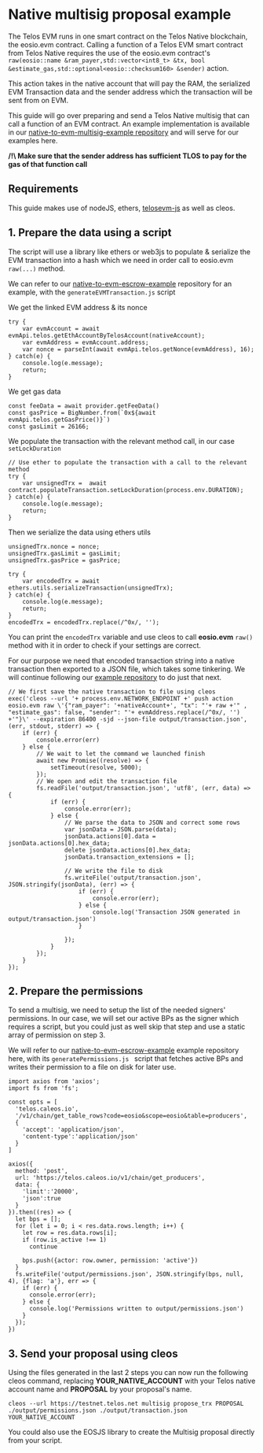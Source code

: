 # Native multisig proposal example

The Telos EVM runs in one smart contract on the Telos Native blockchain, the eosio.evm contract. Calling a function of a Telos EVM smart contract from Telos Native requires the use of the eosio.evm contract's `raw(eosio::name &ram_payer,std::vector<int8_t> &tx, bool &estimate_gas,std::optional<eosio::checksum160> &sender)` action.

This action takes in the native account that will pay the RAM, the serialized EVM Transaction data and the sender address which the transaction will be sent from on EVM.

This guide will go over preparing and send a Telos Native multisig that can call a function of an EVM contract. An example implementation is available in our [native-to-evm-multisig-example repository](https://github.com/telosnetwork/native-to-evm-escrow-example) and will serve for our examples here.

__/!\ Make sure that the sender address has sufficient TLOS to pay for the gas of that function call__

## Requirements

This guide makes use of nodeJS, ethers, [telosevm-js](https://github.com/telosnetwork/telosevm-js) as well as cleos.

## 1. Prepare the data using a script

The script will use a library like ethers or web3js to populate & serialize the EVM transaction into a hash which we need in order call to eosio.evm `raw(...)` method. 

We can refer to our [native-to-evm-escrow-example](https://github.com/telosnetwork/native-to-evm-escrow-example) repository for an example, with the `generateEVMTransaction.js` script

We get the linked EVM address & its nonce
```
try {
    var evmAccount = await evmApi.telos.getEthAccountByTelosAccount(nativeAccount);
    var evmAddress = evmAccount.address;
    var nonce = parseInt(await evmApi.telos.getNonce(evmAddress), 16);
} catch(e) {
    console.log(e.message);
    return;
}
```

We get gas data
```
const feeData = await provider.getFeeData()
const gasPrice = BigNumber.from(`0x${await evmApi.telos.getGasPrice()}`)
const gasLimit = 26166;
```

We populate the transaction with the relevant method call, in our case `setLockDuration`
```
// Use ether to populate the transaction with a call to the relevant method
try {
    var unsignedTrx =  await contract.populateTransaction.setLockDuration(process.env.DURATION);
} catch(e) {
    console.log(e.message);
    return;
}
```

Then we serialize the data using ethers utils
```
unsignedTrx.nonce = nonce;
unsignedTrx.gasLimit = gasLimit;
unsignedTrx.gasPrice = gasPrice;

try {
    var encodedTrx = await ethers.utils.serializeTransaction(unsignedTrx);
} catch(e) {
    console.log(e.message);
    return;
}
encodedTrx = encodedTrx.replace(/^0x/, '');
```

You can print the `encodedTrx` variable and use cleos to call __eosio.evm__ `raw()` method with it in order to check if your settings are correct.

For our purpose we need that encoded transaction string into a native transaction then exported to a JSON file, which takes some tinkering. We will continue following our [example repository](https://github.com/telosnetwork/native-to-evm-escrow-example) to do just that next.

```
// We first save the native transaction to file using cleos
exec('cleos --url '+ process.env.NETWORK_ENDPOINT +' push action eosio.evm raw \'{"ram_payer": '+nativeAccount+', "tx": "'+ raw +'" , "estimate_gas": false, "sender": "'+ evmAddress.replace(/^0x/, '') +'"}\' --expiration 86400 -sjd --json-file output/transaction.json', (err, stdout, stderr) => {
    if (err) {
        console.error(err)
    } else {
        // We wait to let the command we launched finish
        await new Promise((resolve) => {
            setTimeout(resolve, 5000);
        });
        // We open and edit the transaction file
        fs.readFile('output/transaction.json', 'utf8', (err, data) => {
            if (err) {
                console.error(err);
            } else {
                // We parse the data to JSON and correct some rows
                var jsonData = JSON.parse(data);
                jsonData.actions[0].data = jsonData.actions[0].hex_data;
                delete jsonData.actions[0].hex_data;
                jsonData.transaction_extensions = [];
                
                // We write the file to disk
                fs.writeFile('output/transaction.json', JSON.stringify(jsonData), (err) => {
                    if (err) {
                        console.error(err);
                    } else {
                        console.log('Transaction JSON generated in output/transaction.json')
                    }

                });
            }
        });
    }
});
```

## 2. Prepare the permissions

To send a multisig, we need to setup the list of the needed signers' permissions. In our case, we will set our active BPs as the signer which requires a script, but you could just as well skip that step and use a static array of permission on step 3. 

We will refer to our [native-to-evm-escrow-example](https://github.com/telosnetwork/native-to-evm-escrow-example) example repository here, with its `generatePermissions.js ` script that fetches active BPs and writes their permission to a file on disk for later use.

```
import axios from 'axios';
import fs from 'fs';

const opts = [
  'telos.caleos.io', 
  '/v1/chain/get_table_rows?code=eosio&scope=eosio&table=producers', 
  {
    'accept': 'application/json',
    'content-type':'application/json'
  }
]

axios({
  method: 'post',
  url: 'https://telos.caleos.io/v1/chain/get_producers',
  data: {
    'limit':'20000',
    'json':true
  }
}).then((res) => {
  let bps = [];
  for (let i = 0; i < res.data.rows.length; i++) {
    let row = res.data.rows[i];
    if (row.is_active !== 1)
      continue

    bps.push({actor: row.owner, permission: 'active'})
  }
  fs.writeFile('output/permissions.json', JSON.stringify(bps, null, 4), {flag: 'a'}, err => {
    if (err) {
      console.error(err);
    } else {
      console.log('Permissions written to output/permissions.json')
    }
  });
})
```

## 3. Send your proposal using cleos

Using the files generated in the last 2 steps you can now run the following cleos command, replacing __YOUR_NATIVE_ACCOUNT__ with your Telos native account name and __PROPOSAL__ by your proposal's name.

`cleos --url https://testnet.telos.net multisig propose_trx PROPOSAL ./output/permissions.json ./output/transaction.json YOUR_NATIVE_ACCOUNT`

You could also use the EOSJS library to create the Multisig proposal directly from your script.
